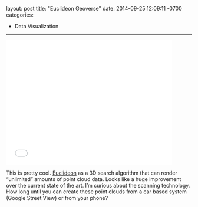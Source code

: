 layout: post
title:  "Euclideon Geoverse"
date:   2014-09-25 12:09:11 -0700
categories:
  - Data Visualization
---

<iframe class="embedly-embed" src="//cdn.embedly.com/widgets/media.html?src=https%3A%2F%2Fwww.youtube.com%2Fembed%2FIrf-HJ4fBls%3Ffeature%3Doembed&url=https%3A%2F%2Fwww.youtube.com%2Fwatch%3Fv%3DIrf-HJ4fBls&image=https%3A%2F%2Fi.ytimg.com%2Fvi%2FIrf-HJ4fBls%2Fhqdefault.jpg&key=d815972c91e546edb5d2d02e509f8b1c&type=text%2Fhtml&schema=youtube" width="450" height="338" scrolling="no" frameborder="0" allowfullscreen></iframe>

This is pretty cool.  [Euclideon](http://www.euclideon.com)  as a 3D search algorithm that can render “unlimited” amounts of point cloud data. Looks like a huge improvement over the current state of the art. I’m curious about the scanning technology. How long until you can create these point clouds from a car based system (Google Street View) or from your phone? 

 
